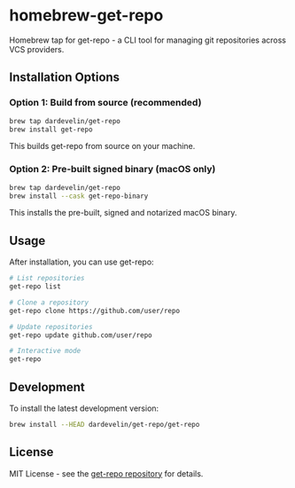 # homebrew-get-repo

Homebrew tap for get-repo - a CLI tool for managing git repositories across VCS providers.

## Installation Options

### Option 1: Build from source (recommended)

```bash
brew tap dardevelin/get-repo
brew install get-repo
```

This builds get-repo from source on your machine.

### Option 2: Pre-built signed binary (macOS only)

```bash
brew tap dardevelin/get-repo
brew install --cask get-repo-binary
```

This installs the pre-built, signed and notarized macOS binary.

## Usage

After installation, you can use get-repo:

```bash
# List repositories
get-repo list

# Clone a repository
get-repo clone https://github.com/user/repo

# Update repositories
get-repo update github.com/user/repo

# Interactive mode
get-repo
```

## Development

To install the latest development version:

```bash
brew install --HEAD dardevelin/get-repo/get-repo
```

## License

MIT License - see the [get-repo repository](https://github.com/dardevelin/get-repo) for details.